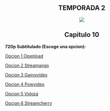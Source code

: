 ## <div align="center">TEMPORADA 2
<div align="center"><img src="https://image.tmdb.org/t/p/w780/srylCl7qShAqDGEl1KY9E1wrDsf.jpg"></div>

## <div align="center">Capitulo 10</center></div>

<b>720p Subtitulado (Escoge una opcion):</b>

<a href="https://openload.co/f/MzH3W_uz7vk/">Opcion 1 Openload</a>

<a href="https://streamango.com/f/lllsldpmfdoaqato/">Opcion 2 Streamango</a>

<a href="http://gamovideo.com/dvgnn5sl70kz">Opcion 3 Gamovideo</a>

<a href="http://powvideo.net/ru76im7mljav">Opcion 4 Powvideo</a>

<a href="https://vidoza.net/e3azt01dmxvx.html">Opcion 5 Vidoza</a>

<a href="https://streamcherry.com/f/qtnbbcsmmlftbffq/">Opcion 6 Streamcherry</a>
